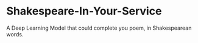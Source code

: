 # Shakespeare-In-Your-Service
A Deep Learning Model that could complete you poem, in Shakespearean words.
